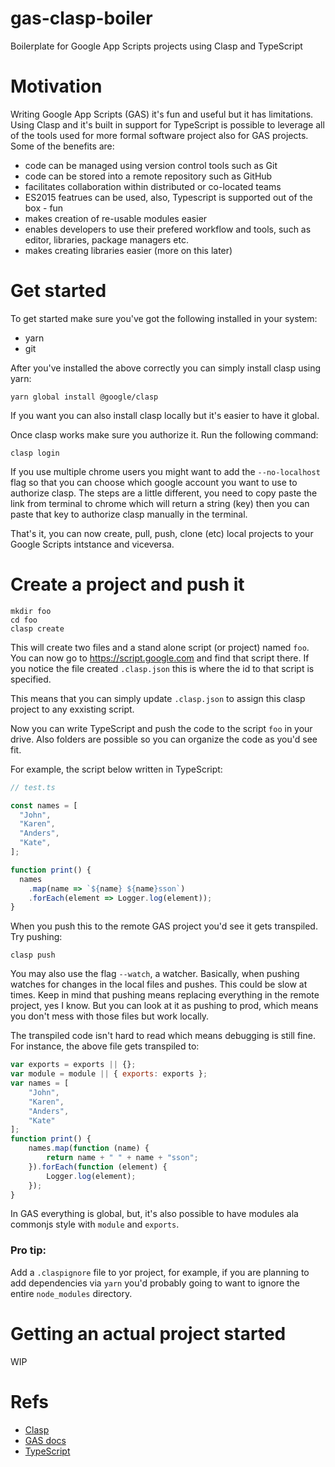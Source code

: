 # gas-clasp-boiler
Boilerplate for Google App Scripts projects using Clasp and TypeScript 

# Motivation

Writing Google App Scripts (GAS) it's fun and useful but it has limitations. Using Clasp and it's built in support for TypeScript is possible to leverage all of the tools used for more formal software project also for GAS projects. Some of the benefits are:

- code can be managed using version control tools such as Git
- code can be stored into a remote repository such as GitHub
- facilitates collaboration within distributed or co-located teams
- ES2015 featrues can be used, also, Typescript is supported out of the box - fun
- makes creation of re-usable modules easier
- enables developers to use their prefered workflow and tools, such as editor, libraries, package managers etc.
- makes creating libraries easier (more on this later)

# Get started

To get started make sure you've got the following installed in your system:

- yarn
- git

After you've installed the above correctly you can simply install clasp using yarn:

```
yarn global install @google/clasp
```

If you want you can also install clasp locally but it's easier to have it global.

Once clasp works make sure you authorize it. Run the following command:

```
clasp login
```

If you use multiple chrome users you might want to add the `--no-localhost` flag so that you can choose which google account you want to use to authorize clasp. The steps are a little different, you need to copy paste the link from terminal to chrome which will return a string (key) then you can paste that key to authorize clasp manually in the terminal.

That's it, you can now create, pull, push, clone (etc) local projects to your Google Scripts intstance and viceversa.

# Create a project and push it

```
mkdir foo
cd foo
clasp create 
```

This will create two files and a stand alone script (or project) named `foo`. You can now go to https://script.google.com and find that script there. If you notice the file created `.clasp.json` this is where the id to that script is specified.

This means that you can simply update `.clasp.json` to assign this clasp project to any exxisting script.

Now you can write TypeScript and push the code to the script `foo` in your drive. Also folders are possible so you can organize the code as you'd see fit.

For example, the script below written in TypeScript:

```typescript
// test.ts

const names = [
  "John",
  "Karen",
  "Anders",
  "Kate",
];

function print() {
  names
    .map(name => `${name} ${name}sson`)
    .forEach(element => Logger.log(element));
}

```

When you push this to the remote GAS project you'd see it gets transpiled. Try pushing:

```
clasp push 
```

You may also use the flag `--watch`, a watcher. Basically, when pushing watches for changes in the local files and pushes. This could be slow at times. Keep in mind that pushing means replacing everything in the remote project, yes I know. But you can look at it as pushing to prod, which means you don't mess with those files but work locally.

The transpiled code isn't hard to read which means debugging is still fine. For instance, the above file gets transpiled to:

```js
var exports = exports || {};
var module = module || { exports: exports };
var names = [
    "John",
    "Karen",
    "Anders",
    "Kate"
];
function print() {
    names.map(function (name) {
        return name + " " + name + "sson"; 
    }).forEach(function (element) {
        Logger.log(element);
    });
}
```

In GAS everything is global, but, it's also possible to have modules ala commonjs style with `module` and `exports`.

### Pro tip:

Add a `.claspignore` file to yor project, for example, if you are planning to add dependencies via `yarn` you'd probably going to want to ignore the entire `node_modules` directory.

# Getting an actual project started

WIP

# Refs

- [Clasp](https://github.com/google/clasp)
- [GAS docs](https://developers.google.com/apps-script/guides/clasp)
- [TypeScript](https://www.typescriptlang.org/docs/handbook/typescript-in-5-minutes.html)
